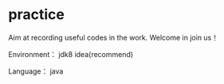# practice

Aim at recording useful codes in the work. Welcome in join us！

Environment：  jdk8  idea(recommend)

Language：     java
